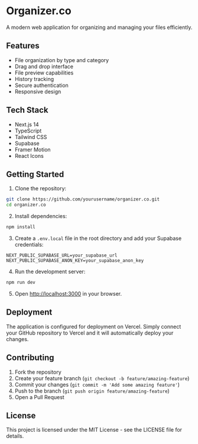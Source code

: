 # Organizer.co

A modern web application for organizing and managing your files efficiently.

## Features

- File organization by type and category
- Drag and drop interface
- File preview capabilities
- History tracking
- Secure authentication
- Responsive design

## Tech Stack

- Next.js 14
- TypeScript
- Tailwind CSS
- Supabase
- Framer Motion
- React Icons

## Getting Started

1. Clone the repository:
```bash
git clone https://github.com/yourusername/organizer.co.git
cd organizer.co
```

2. Install dependencies:
```bash
npm install
```

3. Create a `.env.local` file in the root directory and add your Supabase credentials:
```env
NEXT_PUBLIC_SUPABASE_URL=your_supabase_url
NEXT_PUBLIC_SUPABASE_ANON_KEY=your_supabase_anon_key
```

4. Run the development server:
```bash
npm run dev
```

5. Open [http://localhost:3000](http://localhost:3000) in your browser.

## Deployment

The application is configured for deployment on Vercel. Simply connect your GitHub repository to Vercel and it will automatically deploy your changes.

## Contributing

1. Fork the repository
2. Create your feature branch (`git checkout -b feature/amazing-feature`)
3. Commit your changes (`git commit -m 'Add some amazing feature'`)
4. Push to the branch (`git push origin feature/amazing-feature`)
5. Open a Pull Request

## License

This project is licensed under the MIT License - see the LICENSE file for details. 